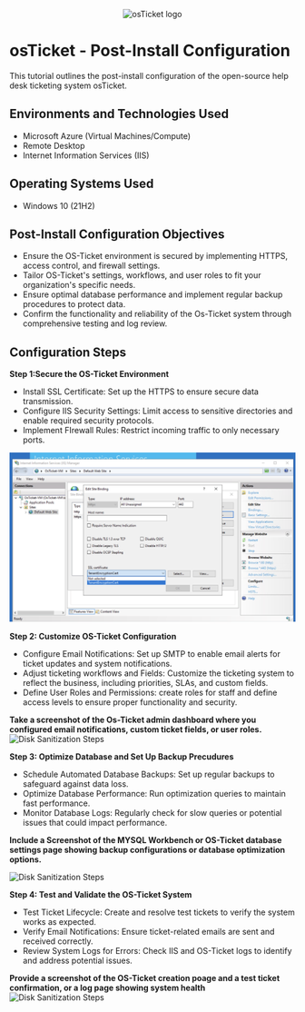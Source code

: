 <p align="center">
<img src="https://i.imgur.com/Clzj7Xs.png" alt="osTicket logo"/>
</p>

<h1>osTicket - Post-Install Configuration</h1>
This tutorial outlines the post-install configuration of the open-source help desk ticketing system osTicket.<br />



<h2>Environments and Technologies Used</h2>

- Microsoft Azure (Virtual Machines/Compute)
- Remote Desktop
- Internet Information Services (IIS)

<h2>Operating Systems Used </h2>

- Windows 10</b> (21H2)

<h2>Post-Install Configuration Objectives</h2>

- Ensure the OS-Ticket environment is secured by implementing HTTPS, access control, and firewall settings. 
- Tailor OS-Ticket's settings, workflows, and user roles to fit your organization's specific needs. 
- Ensure optimal database performance and implement regular backup procedures to protect data.
- Confirm the functionality and reliability of the Os-Ticket system through comprehensive testing and log review. 


<h2>Configuration Steps</h2>

__Step 1:Secure the OS-Ticket Environment__
- Install SSL Certificate: Set up the HTTPS to ensure secure data transmission.
- Configure IIS Security Settings: Limit access to sensitive directories and enable required security protocols.
- Implement FIrewall Rules: Restrict incoming traffic to only necessary ports. 

<img src="https://github.com/diegomtz28/Post-OS-Ticket-config/blob/main/SSL%20Certificate.png"/>


__Step 2: Customize OS-Ticket Configuration__
- Configure Email Notifications: Set up SMTP to enable email alerts for ticket updates and system notifications.
- Adjust ticketing workflows and Fields: Customize the ticketing system to reflect the business, including priorities, SLAs, and custom fields.
- Define User Roles and Permissions: create roles for staff and define access levels to ensure proper functionality and security.

**Take a screenshot of the Os-Ticket admin dashboard where you configured email notifications, custom ticket fields, or user roles.**
<img src="https://i.imgur.com/DJmEXEB.png" height="80%" width="80%" alt="Disk Sanitization Steps"/>


__Step 3: Optimize Database and Set Up Backup Precudures__
- Schedule Automated Database Backups: Set up regular backups to safeguard against data loss. 
- Optimize Database Performance: Run optimization queries to maintain fast performance.
- Monitor Database Logs: Regularly check for slow queries or potential issues that could impact performance.

**Include a Screenshot of the MYSQL Workbench or OS-Ticket database settings page showing backup configurations or database optimization options.**


<img src="https://i.imgur.com/DJmEXEB.png" height="80%" width="80%" alt="Disk Sanitization Steps"/>

__Step 4: Test and Validate the OS-Ticket System__
- Test Ticket Lifecycle: Create and resolve test tickets to verify the system works as expected.
- Verify Email Notifications: Ensure ticket-related emails are sent and received correctly.
- Review System Logs for Errors: Check IIS and OS-Ticket logs to identify and address potential issues. 

**Provide a screenshot of the OS-Ticket creation poage and a test ticket confirmation, or a log page showing system health**
<img src="https://i.imgur.com/DJmEXEB.png" height="80%" width="80%" alt="Disk Sanitization Steps"/>

